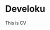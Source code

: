 # Develoku

This is CV

<script src="https://gist.github.com/Develku/1395eb955874c0162726a3c59ba01bf8.js"></script>


<!--START_SECTION:waka-->
<!--END_SECTION:waka-->
